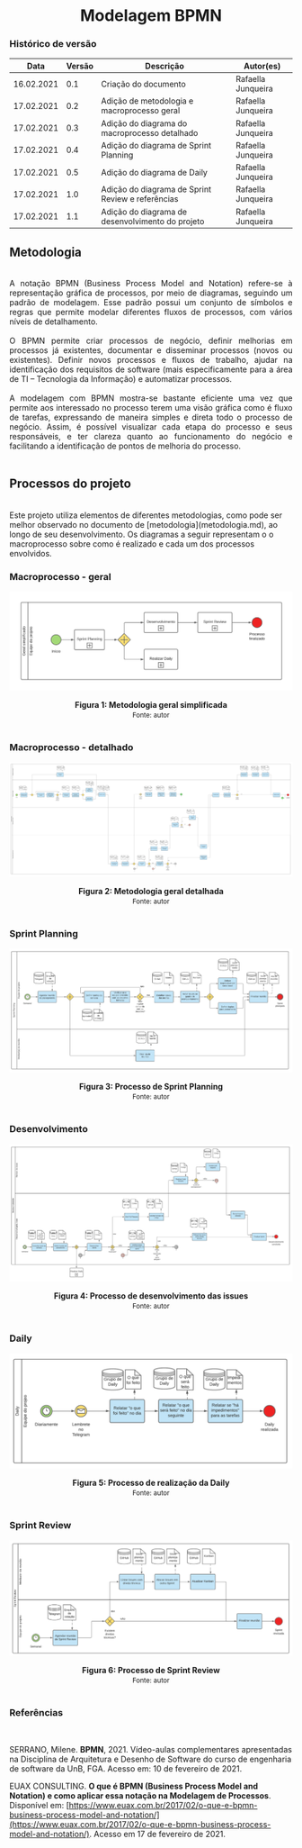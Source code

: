 # <center> Modelagem BPMN
### Histórico de versão 
|Data | Versão | Descrição | Autor(es)
| -- | -- | -- | -- |
| 16.02.2021 | 0.1 | Criação do documento | Rafaella Junqueira |
| 17.02.2021 | 0.2 | Adição de metodologia e macroprocesso geral | Rafaella Junqueira |
| 17.02.2021 | 0.3 | Adição do diagrama do macroprocesso detalhado | Rafaella Junqueira |
| 17.02.2021 | 0.4 | Adição do diagrama de Sprint Planning | Rafaella Junqueira |
| 17.02.2021 | 0.5 | Adição do diagrama de Daily | Rafaella Junqueira |
| 17.02.2021 | 1.0 | Adição do diagrama de Sprint Review e referências | Rafaella Junqueira |
| 17.02.2021 | 1.1 | Adição do diagrama de desenvolvimento do projeto | Rafaella Junqueira

## Metodologia

<div align="justify">
<br>
A notação BPMN (Business Process Model and Notation) refere-se à representação gráfica de processos, por meio de diagramas, seguindo um padrão de modelagem. Esse padrão possui um conjunto de símbolos e regras que permite modelar diferentes fluxos de processos, com vários níveis de detalhamento.
<br><br>
O BPMN permite criar processos de negócio, definir melhorias em processos já existentes, documentar e disseminar processos (novos ou existentes). Definir novos processos e fluxos de trabalho, ajudar na identificação dos requisitos de software (mais especificamente para a área de TI – Tecnologia da Informação) e automatizar processos.
<br><br>
A modelagem com BPMN mostra-se bastante eficiente uma vez que permite aos interessado no processo terem uma visão gráfica como é fluxo de tarefas, expressando de maneira simples e direta todo o processo de negócio. Assim, é possível visualizar cada etapa do processo e seus responsáveis, e ter clareza quanto ao funcionamento do negócio e facilitando a identificação de pontos de melhoria do processo.
</div><br>

## Processos do projeto
<br>
Este projeto utiliza elementos de diferentes metodologias, como pode ser melhor observado no documento de [metodologia](metodologia.md), ao longo de seu desenvolvimento. Os diagramas a seguir representam o o macroprocesso sobre como é realizado e cada um dos processos envolvidos.
<br>

### Macroprocesso - geral

[<div align="center"><img width="auto" height="auto" src="../../img/bpmn/bpmn-metodologia-geral.png"/></div>](../../img/bpmn/bpmn-metodologia-geral.png)

<figcaption align='center'>
    <b>Figura 1: Metodologia geral simplificada</b>
    <br>
    <small>Fonte: autor</small>
</figcaption>
<br>

### Macroprocesso - detalhado

[<div align="center"><img width="auto" height="auto" src="../../img/bpmn/bpmn-metodologia-expandido.png"/></div>](../img/bpmn/bpmn-metodologia-expandido.png)
<figcaption align='center'>
    <b>Figura 2: Metodologia geral detalhada</b>
    <br>
    <small>Fonte: autor</small>
</figcaption>
<br>

### Sprint Planning
[<div align="center"><img width="auto" height="auto" src="../../img/bpmn/bpmn-sprint-planning.png"/></div>](../../img/bpmn/bpmn-sprint-planning.png)

<figcaption align='center'>
    <b>Figura 3: Processo de Sprint Planning</b>
    <br>
    <small>Fonte: autor</small>
</figcaption>
<br>

### Desenvolvimento
[<div align="center"><img width="auto" height="auto" src="../../img/bpmn/bpmn-desenvolvimento.png"/></div>](../../img/bpmn/bpmn-desenvolvimento.png)

<figcaption align='center'>
    <b>Figura 4: Processo de desenvolvimento das issues</b>
    <br>
    <small>Fonte: autor</small>
</figcaption>
<br>

### Daily
[<div align="center"><img width="auto" height="auto" src="../../img/bpmn/bpmn-daily.png"/></div>](../../img/bpmn/bpmn-daily.png)
<figcaption align='center'>
    <b>Figura 5: Processo de realização da Daily</b>
    <br>
    <small>Fonte: autor</small>
</figcaption>
<br>

### Sprint Review
[<div align="center"><img width="auto" height="auto" src="../../img/bpmn/bpmn-sprint-review.png"/></div>](../../img/bpmn/bpmn-sprint-review.png)
<figcaption align='center'>
    <b>Figura 6: Processo de Sprint Review </b>
    <br>
    <small>Fonte: autor</small>
</figcaption>
<br>

### Referências
<br>

SERRANO, Milene. **BPMN**, 2021. Vídeo-aulas complementares apresentadas na Disciplina de Arquitetura e Desenho de Software do curso de engenharia de software da UnB, FGA. Acesso em: 10 de fevereiro de 2021.

EUAX CONSULTING. **O que é BPMN (Business Process Model and Notation) e como aplicar essa notação na Modelagem de Processos**. Disponível em: [https://www.euax.com.br/2017/02/o-que-e-bpmn-business-process-model-and-notation/](https://www.euax.com.br/2017/02/o-que-e-bpmn-business-process-model-and-notation/). Acesso em 17 de fevereiro de 2021.